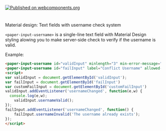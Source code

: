[![Published on webcomponents.org](https://img.shields.io/badge/webcomponents.org-published-blue.svg)](https://www.webcomponents.org/element/koada-os/paper-input-username)

# <paper-input-username>

Material design: Text fields with username check system

`<paper-input-username>` is a single-line text field with Material Design styling alowing you to make server-side check to verify if the username is valid.

Example:

<!--

```
<custom-element-demo>
  <template>
    <link rel="import" href="paper-input-username.html">
    <next-code-block></next-code-block>
  </template>
</custom-element-demo>
```

-->

```html
<paper-input-username id="validInput" minlength="3" min-error-message="Your username must be longer." label="Valid Username" allowed-pattern="[a-zA-Z0-9]"></paper-input-username>
<paper-input-username id="failInput" label="Conflict Username" allowed-pattern="[a-zA-Z]"></paper-input-username>
<script>
var validInput = document.getElementById('validInput');
var failInput = document.getElementById('failInput')
var customFailInput = document.getElementById('customFailInput')
validInput.addEventListener('usernameChanged', function(e,w) {
  console.log(e,w);
    validInput.usernameValid();
});
failInput.addEventListener('usernameChanged', function() {
    failInput.usernameInvalid('The username already exists');
});
</script>
```
